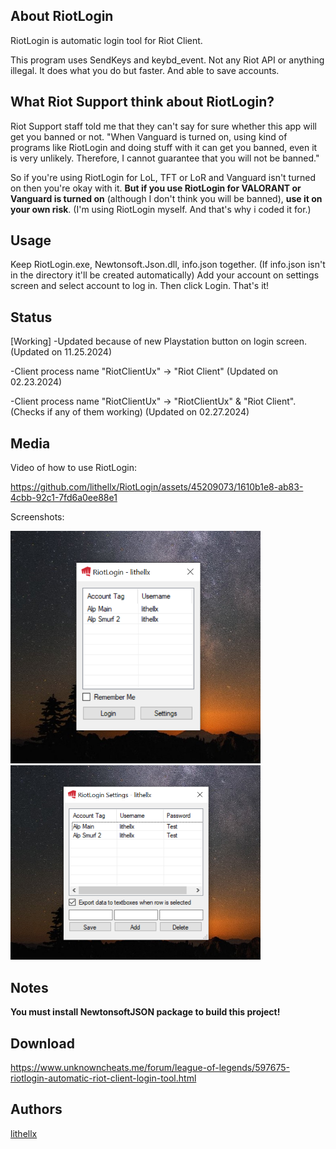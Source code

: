 ## About RiotLogin
RiotLogin is automatic login tool for Riot Client.

This program uses SendKeys and keybd_event. Not any Riot API or anything illegal. It does what you do but faster. And able to save accounts.

## What Riot Support think about RiotLogin?

Riot Support staff told me that they can't say for sure whether this app will get you banned or not.
"When Vanguard is turned on, using kind of programs like RiotLogin and doing stuff with it can get you banned, even it is very unlikely. Therefore, I cannot guarantee that you will not be banned."

So if you're using RiotLogin for LoL, TFT or LoR and Vanguard isn't turned on then you're okay with it. **But if you use RiotLogin for VALORANT or Vanguard is turned on** (although I don't think you will be banned), **use it on your own risk**. (I'm using RiotLogin myself. And that's why i coded it for.)

## Usage
Keep RiotLogin.exe, Newtonsoft.Json.dll, info.json together. (If info.json isn't in the directory it'll be created automatically)
Add your account on settings screen and select account to log in. Then click Login. That's it!

## Status
[Working]
-Updated because of new Playstation button on login screen. (Updated on 11.25.2024)

-Client process name "RiotClientUx" -> "Riot Client" (Updated on 02.23.2024)

-Client process name "RiotClientUx" -> "RiotClientUx" & "Riot Client". (Checks if any of them working) (Updated on 02.27.2024)

## Media
Video of how to use RiotLogin:

https://github.com/lithellx/RiotLogin/assets/45209073/1610b1e8-ab83-4cbb-92c1-7fd6a0ee88e1

Screenshots:

<img src="/Images/RiotLogin1.png" width="400"/>
<img src="/Images/RiotLogin2.png" width="400"/>

## Notes

**You must install NewtonsoftJSON package to build this project!**

## Download
https://www.unknowncheats.me/forum/league-of-legends/597675-riotlogin-automatic-riot-client-login-tool.html

## Authors
[lithellx](https://github.com/lithellx)

